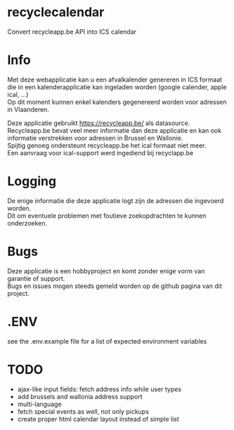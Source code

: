 # recyclecalendar
Convert recycleapp.be API into ICS calendar

# Info
Met deze webapplicatie kan u een afvalkalender genereren in ICS formaat die in een kalenderapplicatie kan ingeladen worden (google calender, apple ical, ...)  
Op dit moment kunnen enkel kalenders gegenereerd worden voor adressen in Vlaanderen.

Deze applicatie gebruikt <a href="https://recycleapp.be/">https://recycleapp.be/</a> als datasource.  
Recycleapp.be bevat veel meer informatie dan deze applicatie en kan ook informatie verstrekken voor adressen in Brussel en Wallonie.  
Spijtig genoeg ondersteunt recycleapp.be het ical formaat niet meer.  
Een aanvraag voor ical-support werd ingediend bij recyclapp.be  

# Logging
De enige informatie die deze applicatie logt zijn de adressen die ingevoerd worden.  
Dit om eventuele problemen met foutieve zoekopdrachten te kunnen onderzoeken.

# Bugs
Deze applicatie is een hobbyproject en komt zonder enige vorm van garantie of support.  
Bugs en issues mogen steeds gemeld worden op de github pagina van dit project.

# .ENV
see the .env.example file for a list of expected environment variables

# TODO
- ajax-like input fields: fetch address info while user types
- add brussels and wallonia address support
- multi-language
- fetch special events as well, not only pickups
- create proper html calendar layout instead of simple list
